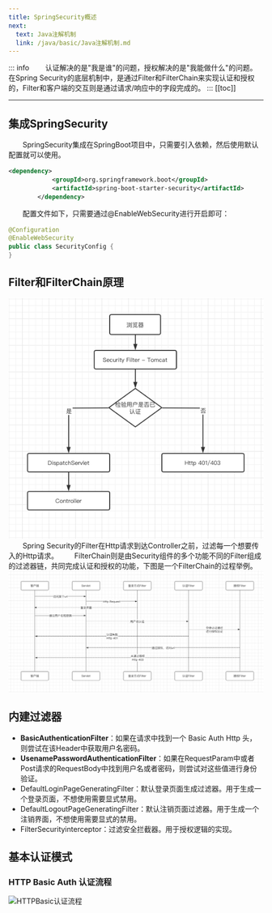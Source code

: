 ```yaml
---
title: SpringSecurity概述
next:
  text: Java注解机制
  link: /java/basic/Java注解机制.md
---
```

::: info
&#8195;&#8195;认证解决的是"我是谁"的问题，授权解决的是"我能做什么"的问题。在Spring Security的底层机制中，是通过Filter和FilterChain来实现认证和授权的，Filter和客户端的交互则是通过请求/响应中的字段完成的。
:::
[[toc]]
***

## 集成SpringSecurity
&#8195;&#8195;SpringSecurity集成在SpringBoot项目中，只需要引入依赖，然后使用默认配置就可以使用。
```xml 
<dependency>
            <groupId>org.springframework.boot</groupId>
            <artifactId>spring-boot-starter-security</artifactId>
        </dependency>
```
&#8195;&#8195;配置文件如下，只需要通过@EnableWebSecurity进行开启即可：
```java 
@Configuration
@EnableWebSecurity
public class SecurityConfig {
}
```

## Filter和FilterChain原理
![Filter原理](/images/microservice/auth/Filter原理.png)
&#8195;&#8195;Spring Security的Filter在Http请求到达Controller之前，过滤每一个想要传入的Http请求。
&#8195;&#8195;FilterChain则是由Security组件的多个功能不同的Filter组成的过滤器链，共同完成认证和授权的功能，下图是一个FilterChain的过程举例。
![FilterChain原理](/images/microservice/auth/FilterChain原理.png)

## 内建过滤器
- **BasicAuthenticationFilter**：如果在请求中找到一个 Basic Auth Http 头，则尝试在该Header中获取用户名密码。
- **UsenamePasswordAuthenticationFilter**：如果在RequestParam中或者Post请求的RequestBody中找到用户名或者密码，则尝试对这些值进行身份验证。
- DefaultLoginPageGeneratingFilter：默认登录页面生成过滤器。用于生成一个登录页面，不想使用需要显式禁用。
- DefaultLogoutPageGeneratingFilter：默认注销页面过滤器。用于生成一个注销界面，不想使用需要显式的禁用。
- FilterSecurityinterceptor：过滤安全拦截器。用于授权逻辑的实现。


## 基本认证模式
### HTTP Basic Auth 认证流程
![HTTPBasic认证流程](/images/microservice/auth/HTTPBasic认证流程.png)